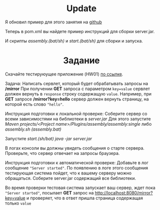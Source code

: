 <h1 align="center">Update</h1>

Я обновил пример для этого занятия на [github](https://github.com/vitaly-chibrikov/stepic_java_webserver/tree/master/L1.1%20Simple%20web%20server)

Теперь в pom.xml вы найдете пример инструкций для сборки server.jar.

И скрипты _assembly.(bat/sh)_ и _start.(bat/sh)_ для сборки и запуска.

<h1 align="center">Задание</h1>

Cкачайте тестируюущее приложение (HW01) [по ссылке](https://stepik.org/media/attachments/lesson/12196/HW01.zip).

Задача:
Написать сервлет, который будет обрабатывать запросы на __/mirror__
При получении **GET** запроса с параметром `key=value` сервлет должен вернуть в `response` строку содержащую `value`.
Например, при **GET** запросе __/mirror?key=hello__ сервер должен вернуть страницу, на которой есть слово `"hello"`.

Инструкция подготовки к локальной проверке:
Соберите сервер со всеми зависимостями на библиотеки в _server.jar_
Для этого запустите _Maven projects/_<_Project name_>_/Plugins/assembly/assembly:single_
либо _assembly.sh (assembly.bat)_

Запустите _start.(sh/bat)_
_java -jar server.jar_

В логах консоли вы должны увидеть сообщения о старте сервера. Проверьте, что сервер отвечает на запросы браузера.

Инструкция подготовки к автоматической проверке:
Добавьте в лог сообщение `"Server started"`. По появлению в логе этого сообщения тестирующая система пойдет, что к вашему серверу можно обращаться.
Соберите server.jar содержащий все библиотеки.
  
Во время проверки тестовая система запускает ваш сервер, ждет пока `"Server started"`, посылает **GET** запрос на
[http://localhost:8080/mirror?key=value](http://localhost:8080/mirror?key=value)
и проверяет, что в ответ пришла страница содержащая только `value`
